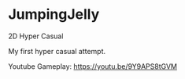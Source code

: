 # JumpingJelly
2D Hyper Casual

My first hyper casual attempt.

Youtube Gameplay: https://youtu.be/9Y9APS8tGVM
